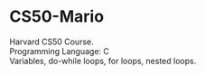 # CS50-Mario
Harvard CS50 Course.<br/>
Programming Language: C <br/>
Variables, do-while loops, for loops, nested loops.
